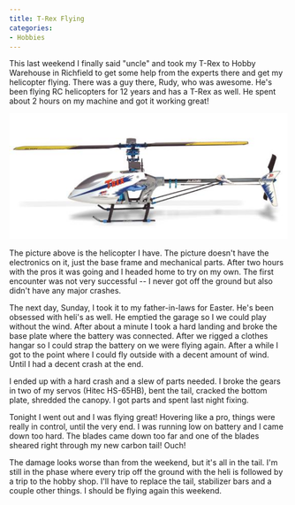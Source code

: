 ```yaml
---
title: T-Rex Flying
categories:
- Hobbies
---
```


This last weekend I finally said "uncle" and took my T-Rex to Hobby Warehouse in Richfield to get some help from the experts there and get my helicopter flying. There was a guy there, Rudy, who was awesome. He's been flying RC helicopters for 12 years and has a T-Rex as well. He spent about 2 hours on my machine and got it working great!

![](/assets/posts/2006/o_trex-large.jpg)

The picture above is the helicopter I have. The picture doesn't have the electronics on it, just the base frame and mechanical parts. After two hours with the pros it was going and I headed home to try on my own. The first encounter was not very successful -- I never got off the ground but also didn't have any major crashes.

The next day, Sunday, I took it to my father-in-laws for Easter. He's been obsessed with heli's as well. He emptied the garage so I we could play without the wind. After about a minute I took a hard landing and broke the base plate where the battery was connected. After we rigged a clothes hangar so I could strap the battery on we were flying again. After a while I got to the point where I could fly outside with a decent amount of wind. Until I had a decent crash at the end.

I ended up with a hard crash and a slew of parts needed. I broke the gears in two of my servos (Hitec HS-65HB), bent the tail, cracked the bottom plate, shredded the canopy. I got parts and spent last night fixing.

Tonight I went out and I was flying great! Hovering like a pro, things were really in control, until the very end. I was running low on battery and I came down too hard. The blades came down too far and one of the blades sheared right through my new carbon tail! Ouch!

The damage looks worse than from the weekend, but it's all in the tail. I'm still in the phase where every trip off the ground with the heli is followed by a trip to the hobby shop. I'll have to replace the tail, stabilizer bars and a couple other things. I should be flying again this weekend.
